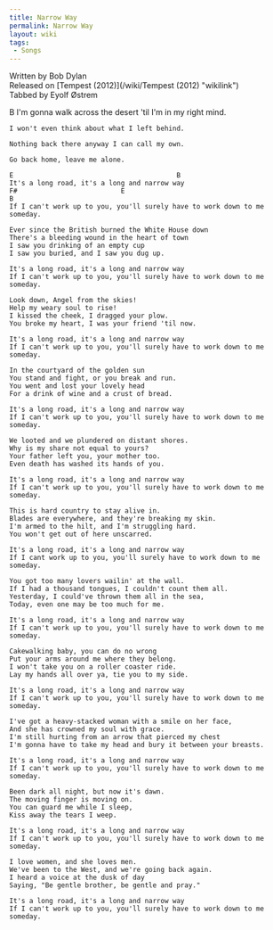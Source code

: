 ```yaml
---
title: Narrow Way
permalink: Narrow Way
layout: wiki
tags:
 - Songs
---
```


<span class="writtenby">Written by <span class="writer">Bob Dylan
</span></span>  
<span class="versioninfo">Released on [Tempest
(2012)](/wiki/Tempest (2012) "wikilink")</span>  
<span class="tabbedby">Tabbed by <span class="tabber"> Eyolf Østrem
</span></span>

<div class="song">
    B
    I'm gonna walk across the desert 'til I'm in my right mind.

    I won't even think about what I left behind.

    Nothing back there anyway I can call my own.

    Go back home, leave me alone.

    E                                         B
    It's a long road, it's a long and narrow way
    F#                          E                                         B
    If I can't work up to you, you'll surely have to work down to me someday.

    Ever since the British burned the White House down
    There's a bleeding wound in the heart of town
    I saw you drinking of an empty cup
    I saw you buried, and I saw you dug up.

    It's a long road, it's a long and narrow way
    If I can't work up to you, you'll surely have to work down to me someday.

    Look down, Angel from the skies!
    Help my weary soul to rise!
    I kissed the cheek, I dragged your plow.
    You broke my heart, I was your friend 'til now.

    It's a long road, it's a long and narrow way
    If I can't work up to you, you'll surely have to work down to me someday.

    In the courtyard of the golden sun
    You stand and fight, or you break and run.
    You went and lost your lovely head
    For a drink of wine and a crust of bread.

    It's a long road, it's a long and narrow way
    If I can't work up to you, you'll surely have to work down to me someday.

    We looted and we plundered on distant shores.
    Why is my share not equal to yours?
    Your father left you, your mother too.
    Even death has washed its hands of you.

    It's a long road, it's a long and narrow way
    If I can't work up to you, you'll surely have to work down to me someday.

    This is hard country to stay alive in.
    Blades are everywhere, and they're breaking my skin.
    I'm armed to the hilt, and I'm struggling hard.
    You won't get out of here unscarred.

    It's a long road, it's a long and narrow way
    If I cant work up to you, you'll surely have to work down to me someday.

    You got too many lovers wailin' at the wall.
    If I had a thousand tongues, I couldn't count them all.
    Yesterday, I could've thrown them all in the sea,
    Today, even one may be too much for me.

    It's a long road, it's a long and narrow way
    If I can't work up to you, you'll surely have to work down to me someday.

    Cakewalking baby, you can do no wrong
    Put your arms around me where they belong.
    I won't take you on a roller coaster ride.
    Lay my hands all over ya, tie you to my side.

    It's a long road, it's a long and narrow way
    If I can't work up to you, you'll surely have to work down to me someday.

    I've got a heavy-stacked woman with a smile on her face,
    And she has crowned my soul with grace.
    I'm still hurting from an arrow that pierced my chest
    I'm gonna have to take my head and bury it between your breasts.

    It's a long road, it's a long and narrow way
    If I can't work up to you, you'll surely have to work down to me someday.

    Been dark all night, but now it's dawn.
    The moving finger is moving on.
    You can guard me while I sleep,
    Kiss away the tears I weep.

    It's a long road, it's a long and narrow way
    If I can't work up to you, you'll surely have to work down to me someday.

    I love women, and she loves men.
    We've been to the West, and we're going back again.
    I heard a voice at the dusk of day
    Saying, "Be gentle brother, be gentle and pray."

    It's a long road, it's a long and narrow way
    If I can't work up to you, you'll surely have to work down to me someday.

</div>

